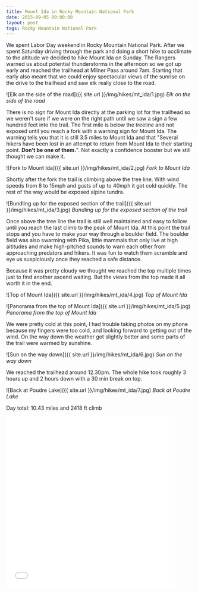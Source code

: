 ```yaml
---
title: Mount Ida in Rocky Mountain National Park
date: 2015-09-05 00:00:00
layout: post
tags: Rocky Mountain National Park
---
```

We spent Labor Day weekend in Rocky Mountain National Park. After we spent Saturday driving through the park and doing a short hike to acclimate to the altitude we decided to
hike Mount Ida on Sunday. The Rangers warned us about potential thunderstorms in the afternoon so we got up early and reached the trailhead at Milner Pass around 7am. Starting
that early also meant that we could enjoy spectacular views of the sunrise on the drive to the trailhead and saw elk really close to the road.

<!--more-->

![Elk on the side of the road]({{ site.url }}/img/hikes/mt_ida/1.jpg)
*Elk on the side of the road*

There is no sign for Mount Ida directly at the parking lot for the trailhead so we weren't sure if we were on the right path until we saw a sign a few hundred feet into the trail.
The first mile is below the treeline and not exposed until you reach a fork with a warning sign for Mount Ida. The warning tells you that it is still 3.5 miles to  Mount Ida and
that "Several hikers have been lost in an attempt to return from Mount Ida to their starting point. **Don't be one of them.**". Not exactly a confidence booster but we still thought
we can make it.

![Fork to Mount Ida]({{ site.url }}/img/hikes/mt_ida/2.jpg)
*Fork to Mount Ida*

Shortly after the fork the trail is climbing above the tree line. With wind speeds from 8 to 15mph and gusts of up to 40mph it got cold quickly. The rest of the way would be exposed
alpine tundra.

![Bundling up for the exposed section of the trail]({{ site.url }}/img/hikes/mt_ida/3.jpg)
*Bundling up for the exposed section of the trail*

Once above the tree line the trail is still well maintained and easy to follow until you reach the last climb to the peak of Mount Ida. At this point the trail stops and you have to
make your way through a boulder field. The boulder field was also swarming with Pika, little mammals that only live at high altitudes and make high-pitched sounds to warn each other from
approaching predators and hikers. It was fun to watch them scramble and eye us suspiciously once they reached a safe distance.

Because it was pretty cloudy we thought we reached the top multiple times just to find another ascend waiting. But the views from the top made it all worth it in the end.

![Top of Mount Ida]({{ site.url }}/img/hikes/mt_ida/4.jpg)
*Top of Mount Ida*

![Panorama from the top of Mount Ida]({{ site.url }}/img/hikes/mt_ida/5.jpg)
*Panorama from the top of Mount Ida*

We were pretty cold at this point, I had trouble taking photos on my phone because my fingers were too cold, and looking forward to getting out of the wind. On the way down the weather
got slightly better and some parts of the trail were warmed by sunshine.

![Sun on the way down]({{ site.url }}/img/hikes/mt_ida/6.jpg)
*Sun on the way down*

We reached the trailhead around 12.30pm. The whole hike took roughly 3 hours up and 2 hours down with a 30 min break on top.

![Back at Poudre Lake]({{ site.url }}/img/hikes/mt_ida/7.jpg)
*Back at Poudre Lake*

Day total: 10.43 miles and 2418 ft climb

<iframe id="mapmyfitness_route" src="//snippets.mapmycdn.com/routes/view/embedded/856207839?width=600&height=400&&line_color=E60f0bdb&rgbhex=DB0B0E&distance_markers=0&unit_type=imperial&map_mode=ROADMAP&last_updated=2015-09-13T12:58:17-07:00" height="460px" width="90%" frameborder="0"></iframe>